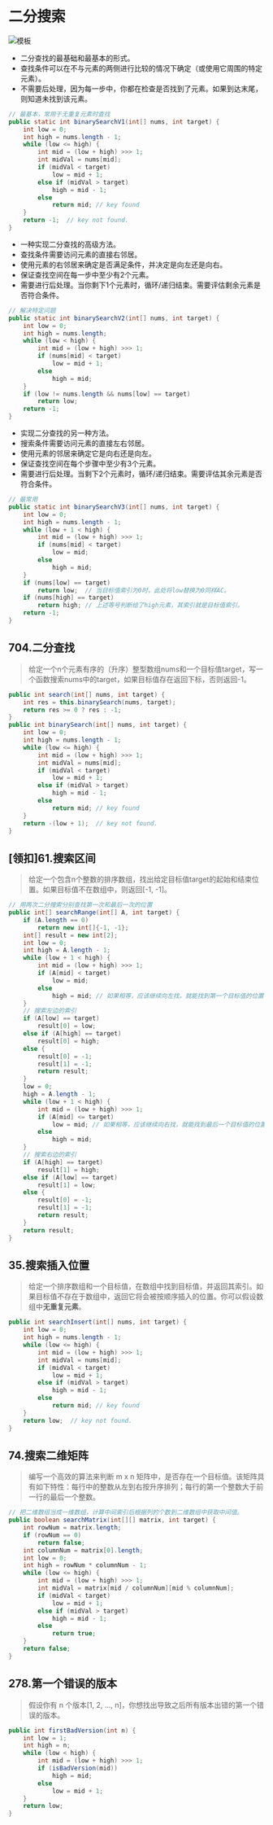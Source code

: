 # 二分搜索

![模板](./image/Template_Diagram.png)

- 二分查找的最基础和最基本的形式。
- 查找条件可以在不与元素的两侧进行比较的情况下确定（或使用它周围的特定元素）。
- 不需要后处理，因为每一步中，你都在检查是否找到了元素。如果到达末尾，则知道未找到该元素。

```Java
// 最基本，常用于无重复元素时查找
public static int binarySearchV1(int[] nums, int target) {
    int low = 0;
    int high = nums.length - 1;
    while (low <= high) {
        int mid = (low + high) >>> 1;
        int midVal = nums[mid];
        if (midVal < target)
            low = mid + 1;
        else if (midVal > target)
            high = mid - 1;
        else
            return mid; // key found
    }
    return -1;  // key not found.
}
```

- 一种实现二分查找的高级方法。
- 查找条件需要访问元素的直接右邻居。
- 使用元素的右邻居来确定是否满足条件，并决定是向左还是向右。
- 保证查找空间在每一步中至少有2个元素。
- 需要进行后处理。当你剩下1个元素时，循环/递归结束。需要评估剩余元素是否符合条件。

```Java
// 解决特定问题
public static int binarySearchV2(int[] nums, int target) {
    int low = 0;
    int high = nums.length;
    while (low < high) {
        int mid = (low + high) >>> 1;
        if (nums[mid] < target)
            low = mid + 1;
        else
            high = mid;
    }
    if (low != nums.length && nums[low] == target)
        return low;
    return -1;
}
```

- 实现二分查找的另一种方法。
- 搜索条件需要访问元素的直接左右邻居。
- 使用元素的邻居来确定它是向右还是向左。
- 保证查找空间在每个步骤中至少有3个元素。
- 需要进行后处理。当剩下2个元素时，循环/递归结束。需要评估其余元素是否符合条件。

```Java
// 最常用
public static int binarySearchV3(int[] nums, int target) {
    int low = 0;
    int high = nums.length - 1;
    while (low + 1 < high) {
        int mid = (low + high) >>> 1;
        if (nums[mid] < target)
            low = mid;
        else
            high = mid;
    }
    if (nums[low] == target)
        return low;  // 当目标值索引为0时，此处将low替换为0同样AC。
    if (nums[high] == target)
        return high; // 上述等号判断给了high元素，其索引就是目标值索引。
    return -1;
}
```

## 704.二分查找

> 给定一个n个元素有序的（升序）整型数组nums和一个目标值target，写一个函数搜索nums中的target，如果目标值存在返回下标，否则返回-1。

```Java
public int search(int[] nums, int target) {
    int res = this.binarySearch(nums, target);
    return res >= 0 ? res : -1;
}
public int binarySearch(int[] nums, int target) {
    int low = 0;
    int high = nums.length - 1;
    while (low <= high) {
        int mid = (low + high) >>> 1;
        int midVal = nums[mid];
        if (midVal < target)
            low = mid + 1;
        else if (midVal > target)
            high = mid - 1;
        else
            return mid; // key found
    }
    return -(low + 1);  // key not found.
}
```

## [领扣]61.搜索区间

> 给定一个包含n个整数的排序数组，找出给定目标值target的起始和结束位置。如果目标值不在数组中，则返回[-1, -1]。

```Java
// 用两次二分搜索分别查找第一次和最后一次的位置
public int[] searchRange(int[] A, int target) {
    if (A.length == 0)
        return new int[]{-1, -1};
    int[] result = new int[2];
    int low = 0;
    int high = A.length - 1;
    while (low + 1 < high) {
        int mid = (low + high) >>> 1;
        if (A[mid] < target)
            low = mid;
        else
            high = mid; // 如果相等，应该继续向左找，就能找到第一个目标值的位置
    }
    // 搜索左边的索引
    if (A[low] == target)
        result[0] = low;
    else if (A[high] == target)
        result[0] = high;
    else {
        result[0] = -1;
        result[1] = -1;
        return result;
    }
    low = 0;
    high = A.length - 1;
    while (low + 1 < high) {
        int mid = (low + high) >>> 1;
        if (A[mid] <= target)
            low = mid; // 如果相等，应该继续向右找，就能找到最后一个目标值的位置
        else
            high = mid;
    }
    // 搜索右边的索引
    if (A[high] == target)
        result[1] = high;
    else if (A[low] == target)
        result[1] = low;
    else {
        result[0] = -1;
        result[1] = -1;
        return result;
    }
    return result;
}
```

## 35.搜索插入位置

> 给定一个排序数组和一个目标值，在数组中找到目标值，并返回其索引。如果目标值不存在于数组中，返回它将会被按顺序插入的位置。你可以假设数组中**无重复元素**。

```Java
public int searchInsert(int[] nums, int target) {
    int low = 0;
    int high = nums.length - 1;
    while (low <= high) {
        int mid = (low + high) >>> 1;
        int midVal = nums[mid];
        if (midVal < target)
            low = mid + 1;
        else if (midVal > target)
            high = mid - 1;
        else
            return mid; // key found
    }
    return low;  // key not found.
}
```

## 74.搜索二维矩阵

> 编写一个高效的算法来判断 m x n 矩阵中，是否存在一个目标值。该矩阵具有如下特性：每行中的整数从左到右按升序排列；每行的第一个整数大于前一行的最后一个整数。

```Java
// 把二维数组当成一维数组，计算中间索引后根据列的个数到二维数组中获取中间值。
public boolean searchMatrix(int[][] matrix, int target) {
    int rowNum = matrix.length;
    if (rowNum == 0)
        return false;
    int columnNum = matrix[0].length;
    int low = 0;
    int high = rowNum * columnNum - 1;
    while (low <= high) {
        int mid = (low + high) >>> 1;
        int midVal = matrix[mid / columnNum][mid % columnNum];
        if (midVal < target)
            low = mid + 1;
        else if (midVal > target)
            high = mid - 1;
        else
            return true;
    }
    return false;
}
```

## 278.第一个错误的版本

> 假设你有 n 个版本[1, 2, ..., n]，你想找出导致之后所有版本出错的第一个错误的版本。

```Java
public int firstBadVersion(int n) {
    int low = 1;
    int high = n;
    while (low < high) {
        int mid = (low + high) >>> 1;
        if (isBadVersion(mid))
            high = mid;
        else
            low = mid + 1;
    }
    return low;
}
```
